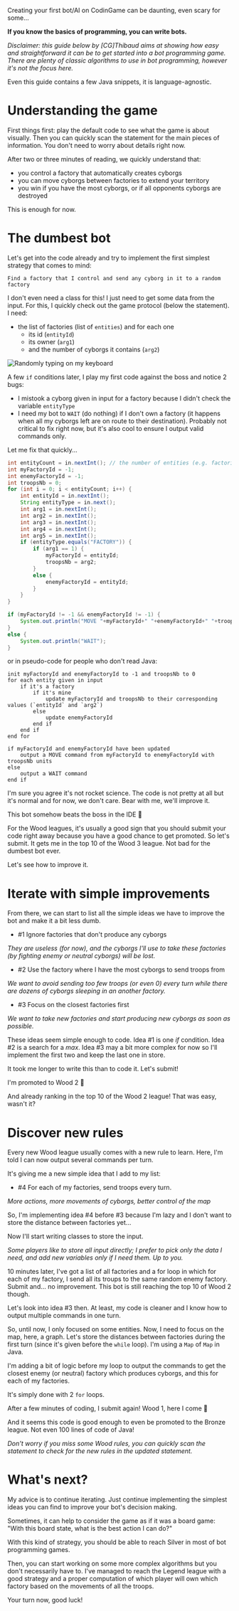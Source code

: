 Creating your first bot/AI on CodinGame can be daunting, even scary for some...

**If you know the basics of programming, you can write bots.**

_Disclaimer: this guide below by [CG]Thibaud aims at showing how easy and straightforward it can be to get started into a bot programming game. There are plenty of classic algorithms to use in bot programming, however it's not the focus here._

Even this guide contains a few Java snippets, it is language-agnostic.

# Understanding the game

First things first: play the default code to see what the game is about visually. Then you can quickly scan the statement for the main pieces of information. You don't need to worry about details right now.

After two or three minutes of reading, we quickly understand that:

- you control a factory that automatically creates cyborgs
- you can move cyborgs between factories to extend your territory
- you win if you have the most cyborgs, or if all opponents cyborgs are destroyed

This is enough for now.

# The dumbest bot

Let's get into the code already and try to implement the first simplest strategy that comes to mind:

`Find a factory that I control and send any cyborg in it to a random factory`

I don't even need a class for this! I just need to get some data from the input. For this, I quickly check out the game protocol (below the statement). I need:

- the list of factories (list of `entities`)
	and for each one
	- its id (`entityId`)
	- its owner (`arg1`)
	- and the number of cyborgs it contains (`arg2`)

![Randomly typing on my keyboard](https://media.giphy.com/media/13GIgrGdslD9oQ/giphy.gif)

A few `if` conditions later, I play my first code against the boss and notice 2 bugs:

- I mistook a cyborg given in input for a factory because I didn't check the variable `entityType`
- I need my bot to `WAIT` (do nothing) if I don't own a factory (it happens when all my cyborgs left are on route to their destination). Probably not critical to fix right now, but it's also cool to ensure I output valid commands only.

Let me fix that quickly...

```java
int entityCount = in.nextInt(); // the number of entities (e.g. factories and troops)
int myFactoryId = -1;
int enemyFactoryId = -1;
int troopsNb = 0;
for (int i = 0; i < entityCount; i++) {
    int entityId = in.nextInt();
    String entityType = in.next();
    int arg1 = in.nextInt();
    int arg2 = in.nextInt();
    int arg3 = in.nextInt();
    int arg4 = in.nextInt();
    int arg5 = in.nextInt();
    if (entityType.equals("FACTORY")) {
        if (arg1 == 1) {
            myFactoryId = entityId;
            troopsNb = arg2;
        }
        else {
            enemyFactoryId = entityId;
        }
    }
}

if (myFactoryId != -1 && enemyFactoryId != -1) {
    System.out.println("MOVE "+myFactoryId+" "+enemyFactoryId+" "+troopsNb);
}
else {
    System.out.println("WAIT");
}
```

or in pseudo-code for people who don't read Java:

```
init myFactoryId and enemyFactoryId to -1 and troopsNb to 0
for each entity given in input
    if it's a factory
        if it's mine
            update myFactoryId and troopsNb to their corresponding values (`entityId` and `arg2`)
        else
            update enemyFactoryId
        end if
    end if
end for

if myFactoryId and enemyFactoryId have been updated
    output a MOVE command from myFactoryId to enemyFactoryId with troopsNb units
else
    output a WAIT command
end if
```

I'm sure you agree it's not rocket science. The code is not pretty at all but it's normal and for now, we don't care. Bear with me, we'll improve it. 

This bot somehow beats the boss in the IDE  🎉

For the Wood leagues, it's usually a good sign that you should submit your code right away because you have a good chance to get promoted. So let's submit. It gets me in the top 10 of the Wood 3 league. Not bad for the dumbest bot ever.

Let's see how to improve it.

# Iterate with simple improvements

From there, we can start to list all the simple ideas we have to improve the bot and make it a bit less dumb. 

- #1 Ignore factories that don't produce any cyborgs

_They are useless (for now), and the cyborgs I'll use to take these factories (by fighting enemy or neutral cyborgs) will be lost._

- #2 Use the factory where I have the most cyborgs to send troops from

_We want to avoid sending too few troops (or even 0) every turn while there are dozens of cyborgs sleeping in an another factory._

- #3 Focus on the closest factories first

_We want to take new factories and start producing new cyborgs as soon as possible._

These ideas seem simple enough to code. Idea #1 is one _if_ condition. Idea #2 is a search for a _max_. Idea #3 may a bit more complex for now so I'll implement the first two and keep the last one in store.

It took me longer to write this than to code it. Let's submit!

I'm promoted to Wood 2  🚀

And already ranking in the top 10 of the Wood 2 league! That was easy, wasn't it?

# Discover new rules

Every new Wood league usually comes with a new rule to learn. Here, I'm told I can now output several commands per turn.

It's giving me a new simple idea that I add to my list:

- #4 For each of my factories, send troops every turn.

_More actions, more movements of cyborgs, better control of the map_

So, I'm implementing idea #4 before #3 because I'm lazy and I don't want to store the distance between factories yet...

Now I'll start writing classes to store the input.

_Some players like to store all input directly; I prefer to pick only the data I need, and add new variables only if I need them. Up to you._

10 minutes later, I've got a list of all factories and a for loop in which for each of my factory, I send all its troups to the same random enemy factory. Submit and... no improvement. This bot is still reaching the top 10 of Wood 2 though.

Let's look into idea #3 then. At least, my code is cleaner and I know how to output multiple commands in one turn.

So, until now, I only focused on some entities. Now, I need to focus on the map, here, a graph. Let's store the distances between factories during the first turn (since it's given before the `while` loop). I'm using a `Map` of `Map` in Java.

I'm adding a bit of logic before my loop to output the commands to get the closest enemy (or neutral) factory which produces cyborgs, and this for each of my factories.

It's simply done with 2 `for` loops.

After a few minutes of coding, I submit again! Wood 1, here I come 🎊

And it seems this code is good enough to even be promoted to the Bronze league. Not even 100 lines of code of Java!

_Don't worry if you miss some Wood rules, you can quickly scan the statement to check for the new rules in the updated statement._

# What's next?

My advice is to continue iterating. Just continue implementing the simplest ideas you can find to improve your bot's decision making.

Sometimes, it can help to consider the game as if it was a board game: "With this board state, what is the best action I can do?"

With this kind of strategy, you should be able to reach Silver in most of bot programming games.

Then, you can start working on some more complex algorithms but you don't necessarily have to. I've managed to reach the Legend league with a good strategy and a proper computation of which player will own which factory based on the movements of all the troops.

Your turn now, good luck!